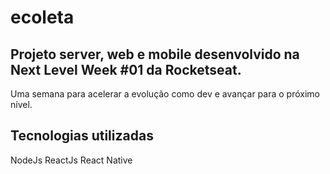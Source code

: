 # ecoleta

## Projeto server, web e mobile desenvolvido na Next Level Week #01 da Rocketseat.

Uma semana para acelerar a evolução como dev e avançar para o próximo nível.

## Tecnologias utilizadas

NodeJs
ReactJs
React Native
